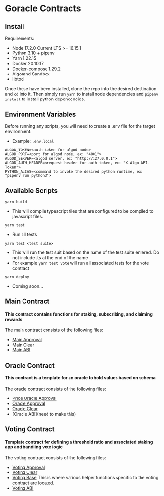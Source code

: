 # Goracle Contracts #

## Install ##
Requirements:

* Node 17.2.0 Current LTS >= 16.15.1
* Python 3.10 + pipenv
* Yarn 1.22.15
* Docker 20.10.17
* Docker-compose 1.29.2
* Algorand Sandbox
* libtool

Once these have been installed, clone the repo into the desired destination and `cd` into it.
Then simply run `yarn` to install node dependencies and `pipenv install` to install python dependencies.

## Environment Variables ##
Before running any scripts, you will need to create a .env file for the target environment:
* Example: `.env.local`

```
ALGOD_TOKEN=<auth token for algod node>
ALGOD_PORT=<port for algod node, ex: "4001">
ALGOD_SERVER=<algod server, ex: "http://127.0.0.1">
ALGOD_AUTH_HEADER=<request header for auth token, ex: "X-Algo-API-Token">
PYTHON_ALIAS=<command to invoke the desired python runtime, ex: "pipenv run python3">
```

## Available Scripts ##

`yarn build`
* This will compile typescript files that are configured to be compiled to javascript files.

`yarn test`
* Run all tests

`yarn test <test suite>`
* This will run the test suit based on the name of the test suite entered. Do not include .ts at the end of the name
* For example `yarn test vote` will run all associated tests for the vote contract 

`yarn deploy`
* Coming soon...

## Main Contract ##
#### This contract contains functions for staking, subscribing, and claiming rewards  ####
The main contract consists of the following files:

* [Main Approval](assets/main_approval.py)
* [Main Clear](assets/main_clear.py)
* [Main ABI](assets/abi/main-contract.json)

## Oracle Contract ##
#### This contract is a template for an oracle to hold values based on schema ####
The oracle contract consists of the following files:

* [Price Oracle Approval](assets/price_oracle_approval.py)
* [Oracle Approval](assets/oracle_approval.py)
* [Oracle Clear](assets/oracle_clear.py)
* [Oracle ABI](need to make this)

## Voting Contract ##
#### Template contract for defining a threshold ratio and associated staking app and handling vote logic ####
The voting contract consists of the following files:

* [Voting Approval](assets/voting_approval.py)
* [Voting Clear](assets/voting_clear.py)
* [Voting Base](assets/helpers/abi_base.py) This is where various helper functions specific to the voting contract are located.
* [Voting ABI](assets/abi/voting-contract.json)
